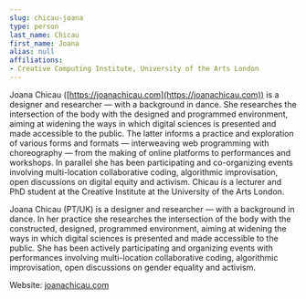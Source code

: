 ```yaml
---
slug: chicau-joana
type: person
last_name: Chicau
first_name: Joana
alias: null
affiliations:
- Creative Computing Institute, University of the Arts London
---
```


Joana Chicau ([https://joanachicau.com](https://joanachicau.com)) is a designer and researcher — with a background in dance. She researches the intersection of the body with the designed and programmed environment, aiming at widening the ways in which digital sciences is presented and made accessible to the public. The latter informs a practice and exploration of various forms and formats — interweaving web programming with choreography — from the making of online platforms to performances and workshops. In parallel she has been participating and co-organizing events involving multi-location collaborative coding, algorithmic improvisation, open discussions on digital equity and activism. Chicau is a lecturer and PhD student at the Creative Institute at the University of the Arts London.

Joana Chicau (PT/UK) is a designer and researcher — with a background in dance. In her practice she researches the intersection of the body with the constructed, designed, programmed environment, aiming at widening the ways in which digital sciences is presented and made accessible to the public. She has been actively participating and organizing events with performances involving multi-location collaborative coding, algorithmic improvisation, open discussions on gender equality and activism.

Website: [joanachicau.com](joanachicau.com)